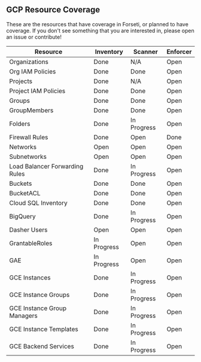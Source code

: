 ## GCP Resource Coverage

These are the resources that have coverage in Forseti, or planned to have 
coverage.  If you don't see something that you are interested in, please open
an issue or contribute!

| Resource                        | Inventory     | Scanner       | Enforcer      |
| ------------------------------- | ------------- | ------------- | ------------- |
| Organizations                   | Done          | N/A           | Open          |
| Org IAM Policies                | Done          | Done          | Open          |
| Projects                        | Done          | N/A           | Open          |
| Project IAM Policies            | Done          | Done          | Open          |
| Groups                          | Done          | Done          | Open          |
| GroupMembers                    | Done          | Done          | Open          |
| Folders                         | Done          | In Progress   | Open          |
| Firewall Rules                  | Done          | Open          | Done          |
| Networks                        | Open          | Open          | Open          |
| Subnetworks                     | Open          | Open          | Open          |
| Load Balancer Forwarding Rules  | Done          | In Progress   | Open          |
| Buckets                         | Done          | Done          | Open          |
| BucketACL                       | Done          | Done          | Open          |
| Cloud SQL Inventory             | Done          | Done          | Open          |
| BigQuery                        | Done          | In Progress   | Open          |
| Dasher Users                    | Open          | Open          | Open          |
| GrantableRoles                  | In Progress   | Open          | Open          |
| GAE                             | In Progress   | Open          | Open          |
| GCE Instances                   | Done          | In Progress   | Open          |
| GCE Instance Groups             | Done          | In Progress   | Open          |
| GCE Instance Group Managers     | Done          | In Progress   | Open          |
| GCE Instance Templates          | Done          | In Progress   | Open          |
| GCE Backend Services            | Done          | In Progress   | Open          |